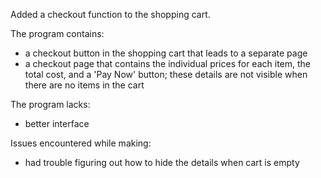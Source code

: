 Added a checkout function to the shopping cart.

The program contains:
- a checkout button in the shopping cart that leads to a separate page
- a checkout page that contains the individual prices for each item, the total cost, and a 'Pay Now' button; these details are not visible when there are no items in the cart

The program lacks:
- better interface

Issues encountered while making:
- had trouble figuring out how to hide the details when cart is empty
